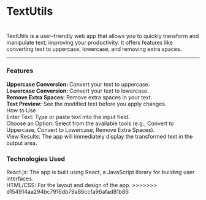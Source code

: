 
<h1> TextUtils <h1></h1>
<p>TextUtils is a user-friendly web app that allows you to quickly transform and manipulate text, improving your productivity. It offers features like converting text to uppercase, lowercase, and removing extra spaces.</p>
<hr>
<h3>Features</h3>
<b>Uppercase Conversion: </b>Convert your text to uppercase.
<br>
<b>Lowercase Conversion: </b> Convert your text to lowercase.
<br>
<b>Remove Extra Spaces:</b> Remove extra spaces in your text.
<br>
<b>Text Preview:</b> See the modified text before you apply changes.
<br>
How to Use 
<br>
Enter Text: Type or paste text into the input field.
<br>
Choose an Option: Select from the available tools (e.g., Convert to Uppercase, Convert to Lowercase, Remove Extra Spaces).
<br>
View Results: The app will immediately display the transformed text in the output area.
<br>
<h3>Technologies Used</h3>
React.js: The app is built using React, a JavaScript library for building user interfaces.
<br>
HTML/CSS: For the layout and design of the app.
>>>>>>> d154914aa294bc7916db79a86ccfa96afad81b86
